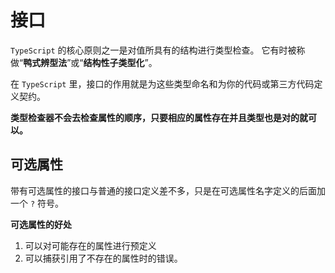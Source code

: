 # 接口
`TypeScript` 的核心原则之一是对值所具有的结构进行类型检查。 它有时被称做“**鸭式辨型法**”或“**结构性子类型化**”。 

在 `TypeScript` 里，接口的作用就是为这些类型命名和为你的代码或第三方代码定义契约。

**类型检查器不会去检查属性的顺序，只要相应的属性存在并且类型也是对的就可以。**

## 可选属性
带有可选属性的接口与普通的接口定义差不多，只是在可选属性名字定义的后面加一个 `?` 符号。

**可选属性的好处**

1. 可以对可能存在的属性进行预定义
2. 可以捕获引用了不存在的属性时的错误。

